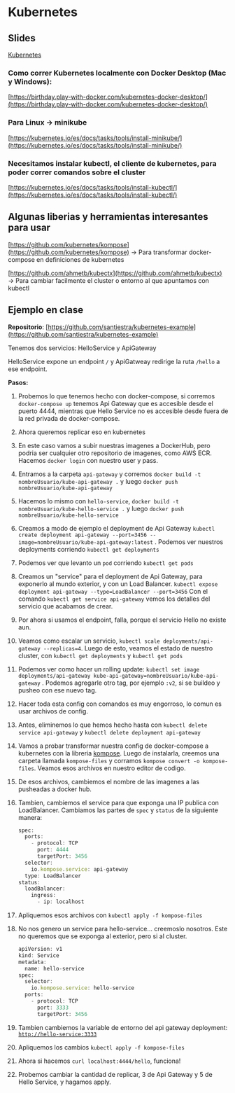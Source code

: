 # Kubernetes

## **Slides**

[Kubernetes](https://docs.google.com/presentation/d/16zRNYTl_mf1umK_Rr6fNGKIs3Uo1B-sijrdBz_uYJpc/edit?usp=drivesdk)

### **Como correr Kubernetes localmente con Docker Desktop (Mac y Windows):**

[https://birthday.play-with-docker.com/kubernetes-docker-desktop/](https://birthday.play-with-docker.com/kubernetes-docker-desktop/)

### **Para Linux → minikube**

[https://kubernetes.io/es/docs/tasks/tools/install-minikube/](https://kubernetes.io/es/docs/tasks/tools/install-minikube/)

### **Necesitamos instalar kubectl, el cliente de kubernetes, para poder correr comandos sobre el cluster**

[https://kubernetes.io/es/docs/tasks/tools/install-kubectl/](https://kubernetes.io/es/docs/tasks/tools/install-kubectl/)

## **Algunas liberias y herramientas interesantes para usar**

[https://github.com/kubernetes/kompose](https://github.com/kubernetes/kompose) → Para transformar docker-compose en definiciones de kubernetes

[https://github.com/ahmetb/kubectx](https://github.com/ahmetb/kubectx) → Para cambiar facilmente el cluster o entorno al que apuntamos con kubectl

## **Ejemplo en clase**

**Repositorio**: [https://github.com/santiestra/kubernetes-example](https://github.com/santiestra/kubernetes-example)

Tenemos dos servicios: HelloService y ApiGateway

HelloService expone un endpoint `/` y ApiGatweay redirige la ruta `/hello` a ese endpoint.

**Pasos:**

1. Probemos lo que tenemos hecho con docker-compose, si corremos `docker-compose up` tenemos Api Gateway que es accesible desde el puerto 4444, mientras que Hello Service no es accesible desde fuera de la red privada de docker-compose.
2. Ahora queremos replicar eso en kubernetes
3. En este caso vamos a subir nuestras imagenes a DockerHub, pero podria ser cualquier otro repositorio de imagenes, como AWS ECR.  Hacemos `docker login` con nuestro user y pass.
4. Entramos a la carpeta `api-gateway` y corremos `docker build -t nombreUsuario/kube-api-gateway .` y luego `docker push nombreUsuario/kube-api-gateway`
5. Hacemos lo mismo con `hello-service`, `docker build -t nombreUsuario/kube-hello-service .` y luego `docker push nombreUsuario/kube-hello-service`
6. Creamos a modo de ejemplo el deployment de Api Gateway `kubectl create deployment api-gateway --port=3456 --image=nombreUsuario/kube-api-gateway:latest` . Podemos ver nuestros deployments corriendo `kubectl get deployments`
7. Podemos ver que levanto un `pod` corriendo `kubectl get pods`
8. Creamos un "service" para el deployment de Api Gateway, para exponerlo al mundo exterior, y con un Load Balancer.
`kubectl expose deployment api-gateway --type=LoadBalancer --port=3456`
Con el comando `kubectl get service api-gateway` vemos los detalles del servicio que acabamos de crear.
9. Por ahora si usamos el endpoint, falla, porque el servicio Hello no existe aun.
10. Veamos como escalar un servicio, `kubectl scale deployments/api-gateway --replicas=4`. Luego de esto, veamos el estado de nuestro cluster, con `kubectl get deployments` y `kubectl get pods`
11. Podemos ver como hacer un rolling update:
`kubectl set image deployments/api-gateway kube-api-gateway=nombreUsuario/kube-api-gateway` . Podemos agregarle otro tag, por ejemplo `:v2`, si se buildeo y pusheo con ese nuevo tag.
12. Hacer toda esta config con comandos es muy engorroso, lo comun es usar archivos de config.
13. Antes, eliminemos lo que hemos hecho hasta con `kubectl delete service api-gateway` y `kubectl delete deployment api-gateway`
14. Vamos a probar transformar nuestra config de docker-compose a kubernetes con la libreria [kompose](https://github.com/kubernetes/kompose). Luego de instalarla, creemos una carpeta llamada `kompose-files` y corramos `kompose convert -o kompose-files`. Veamos esos archivos en nuestro editor de codigo.
15. De esos archivos, cambiemos el nombre de las imagenes a las pusheadas a docker hub.
16. Tambien, cambiemos el service para que exponga una IP publica con LoadBalancer. Cambiamos las partes de `spec` y `status` de la siguiente manera:

    ```jsx
    spec:
      ports:
        - protocol: TCP
          port: 4444
          targetPort: 3456
      selector:
        io.kompose.service: api-gateway
      type: LoadBalancer
    status:
      loadBalancer:
        ingress:
          - ip: localhost
    ```

17. Apliquemos esos archivos con `kubectl apply -f kompose-files`
18. No nos genero un service para hello-service... creemoslo nosotros. Este no queremos que se exponga al exterior, pero si al cluster.

    ```jsx
    apiVersion: v1
    kind: Service
    metadata:
      name: hello-service
    spec:
      selector:
        io.kompose.service: hello-service
      ports:
        - protocol: TCP
          port: 3333
          targetPort: 3456
    ```

19. Tambien cambiemos la variable de entorno del api gateway deployment: [`http://hello-service:3333`](http://hello-service:3333/)
20. Apliquemos los cambios `kubectl apply -f kompose-files`
21. Ahora si hacemos `curl localhost:4444/hello`, funciona!
22. Probemos cambiar la cantidad de replicar, 3 de Api Gateway y 5 de Hello Service, y hagamos apply.
